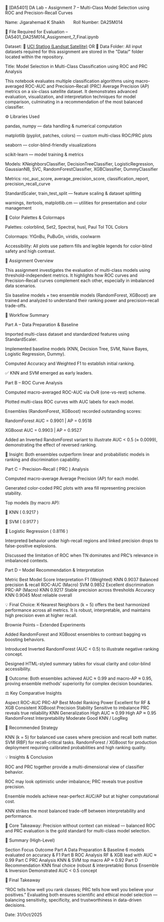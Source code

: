 🧾 [DA5401] DA Lab – Assignment 7 – Multi-Class Model Selection using ROC and Precision-Recall Curves

Name: Jigarahemad K Shaikh  Roll Number: DA25M014

📂 File Required for Evaluation – DA5401_DA25M014_Assignment_7_Final.ipynb


Dataset: 🔗 [UCI Statlog (Landsat Satellite)](https://archive.ics.uci.edu/ml/datasets/Statlog+(Landsat+Satellite))
OR
📁 Data Folder:
All input datasets required for this assignment are stored in the "Data/" folder located within the repository.


Title: Model Selection in Multi-Class Classification using ROC and PRC Analysis

This notebook evaluates multiple classification algorithms using macro-averaged ROC-AUC and Precision–Recall (PRC) Average Precision (AP) metrics on a six-class satellite dataset.
It demonstrates advanced evaluation, visualization, and interpretation techniques for model comparison, culminating in a recommendation of the most balanced classifier.


⚙️ Libraries Used

pandas, numpy — data handling & numerical computation

matplotlib (pyplot, patches, colors) — custom multi-class ROC/PRC plots

seaborn — color-blind-friendly visualizations

scikit-learn — model training & metrics

Models: KNeighborsClassifier, DecisionTreeClassifier, LogisticRegression, GaussianNB, SVC, RandomForestClassifier, XGBClassifier, DummyClassifier

Metrics: roc_auc_score, average_precision_score, classification_report, precision_recall_curve

StandardScaler, train_test_split — feature scaling & dataset splitting

warnings, itertools, matplotlib.cm — utilities for presentation and color management


🎨 Color Palettes & Colormaps

Palettes: colorblind, Set2, Spectral, husl, Paul Tol TOL Colors

Colormaps: YlGnBu, PuBuGn, viridis, coolwarm

Accessibility: All plots use pattern fills and legible legends for color-blind safety and high contrast.



🧠 Assignment Overview

This assignment investigates the evaluation of multi-class models using threshold-independent metrics.
It highlights how ROC curves and Precision–Recall curves complement each other, especially in imbalanced data scenarios.

Six baseline models + two ensemble models (RandomForest, XGBoost) are trained and analyzed to understand their ranking power and precision–recall trade-offs.


🔧 Workflow Summary

Part A – Data Preparation & Baseline

Imported multi-class dataset and standardized features using StandardScaler.

Implemented baseline models (KNN, Decision Tree, SVM, Naive Bayes, Logistic Regression, Dummy).

Computed Accuracy and Weighted F1 to establish initial ranking.

✅ KNN and SVM emerged as early leaders.

Part B – ROC Curve Analysis

Computed macro-averaged ROC-AUC via OvR (one-vs-rest) scheme.

Plotted multi-class ROC curves with AUC labels for each model.

Ensembles (RandomForest, XGBoost) recorded outstanding scores:

RandomForest AUC = 0.9901 | AP = 0.9518

XGBoost AUC = 0.9903 | AP = 0.9527

Added an Inverted RandomForest variant to illustrate AUC < 0.5 (≈ 0.0099), demonstrating the effect of reversed ranking.

🧩 Insight: Both ensembles outperform linear and probabilistic models in ranking and discrimination capability.

Part C – Precision–Recall ( PRC ) Analysis

Computed macro-average Average Precision (AP) for each model.

Generated color-coded PRC plots with area fill representing precision stability.

Top models (by macro AP):

🥇 KNN ( 0.9217 )

🥈 SVM ( 0.9177 )

🥉 Logistic Regression ( 0.8116 )

Interpreted behavior under high-recall regions and linked precision drops to false-positive explosions.

Discussed the limitation of ROC when TN dominates and PRC’s relevance in imbalanced contexts.

Part D – Model Recommendation & Interpretation

Metric	Best Model	Score	Interpretation
F1 (Weighted)	KNN	0.9037	Balanced precision & recall
ROC-AUC (Macro)	SVM	0.9852	Excellent discrimination
PRC-AP (Macro)	KNN	0.9217	Stable precision across thresholds
Accuracy	KNN	0.9045	Most reliable overall

💡 Final Choice: K-Nearest Neighbors (k = 5) offers the best harmonized performance across all metrics.
It is robust, interpretable, and maintains high precision even at higher recall.


Brownie Points – Extended Experiments

Added RandomForest and XGBoost ensembles to contrast bagging vs boosting behaviors.

Introduced Inverted RandomForest (AUC < 0.5) to illustrate negative ranking concept.

Designed HTML-styled summary tables for visual clarity and color-blind accessibility.

🧩 Outcome: Both ensembles achieved AUC ≈ 0.99 and macro-AP ≈ 0.95, proving ensemble methods’ superiority for complex decision boundaries.

⚖️ Key Comparative Insights

Aspect	ROC-AUC	PRC-AP	Best Model
Ranking Power	Excellent for RF & XGB	Consistent	XGBoost
Precision Stability	Sensitive to imbalance	PRC reveals true reliability	KNN
Generalization	High AUC ≈ 0.99	High AP ≈ 0.95	RandomForest
Interpretability	Moderate	Good	KNN / LogReg

🧭 Recommended Strategy

KNN (k = 5) for balanced use cases where precision and recall both matter.
SVM (RBF) for recall-critical tasks.
RandomForest / XGBoost for production deployment requiring calibrated probabilities and high ranking quality.

💡 Insights & Conclusion

ROC and PRC together provide a multi-dimensional view of classifier behavior.

ROC may look optimistic under imbalance; PRC reveals true positive precision.

Ensemble models achieve near-perfect AUC/AP but at higher computational cost.

KNN strikes the most balanced trade-off between interpretability and performance.

📘 Core Takeaway: Precision without context can mislead — balanced ROC and PRC evaluation is the gold standard for multi-class model selection.

🧭 Summary (High-Level)

Section	Focus	Outcome
Part A	Data Preparation & Baseline	6 models evaluated on accuracy & F1
Part B	ROC Analysis	RF & XGB lead with AUC ≈ 0.99
Part C	PRC Analysis	KNN & SVM top macro AP ≈ 0.92
Part D	Recommendation	KNN final choice (robust & interpretable)
Bonus	Ensemble & Inversion	Demonstrated AUC < 0.5 concept


🧩 Final Takeaway

“ROC tells how well you rank classes; PRC tells how well you believe your positives.”
Evaluating both ensures scientific and ethical model selection — balancing sensitivity, specificity, and trustworthiness in data-driven decisions.

Date: 31/Oct/2025

